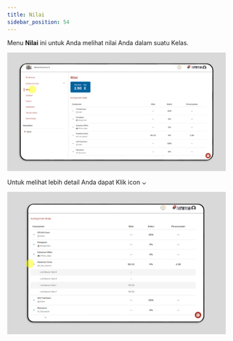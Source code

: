 ```yaml
---
title: Nilai
sidebar_position: 54
---
```

Menu **Nilai** ini untuk Anda melihat nilai Anda dalam suatu Kelas.

![](/img/nilai.png)

Untuk melihat lebih detail Anda dapat Klik icon ⌄

![](/img/nilai-2.png)
